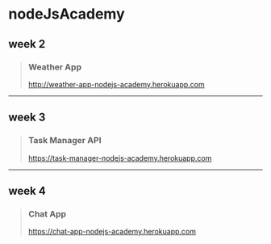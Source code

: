 # nodeJsAcademy

## week 2

>### Weather App
> http://weather-app-nodejs-academy.herokuapp.com
---
## week 3

>### Task Manager API
> https://task-manager-nodejs-academy.herokuapp.com
---
## week 4

>### Chat App
> https://chat-app-nodejs-academy.herokuapp.com